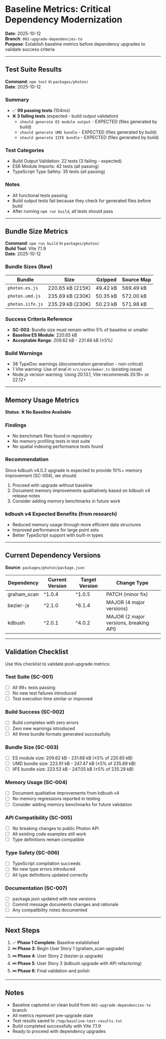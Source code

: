 # Baseline Metrics: Critical Dependency Modernization

**Date**: 2025-10-12  
**Branch**: `002-upgrade-dependencies-to`  
**Purpose**: Establish baseline metrics before dependency upgrades to validate success criteria

---

## Test Suite Results

**Command**: `npm test` in `packages/photon/`  
**Date**: 2025-10-12

### Summary
- ✅ **99 passing tests** (104ms)
- ❌ **3 failing tests** (expected - build output validation)
  - `should generate ES module output` - EXPECTED (files generated by build)
  - `should generate UMD bundle` - EXPECTED (files generated by build)
  - `should generate IIFE bundle` - EXPECTED (files generated by build)

### Test Categories
- Build Output Validation: 22 tests (3 failing - expected)
- ES6 Module Imports: 42 tests (all passing)
- TypeScript Type Safety: 35 tests (all passing)

### Notes
- All functional tests passing
- Build output tests fail because they check for generated files before build
- After running `npm run build`, all tests should pass

---

## Bundle Size Metrics

**Command**: `npm run build` in `packages/photon/`  
**Build Tool**: Vite 7.1.9  
**Date**: 2025-10-12

### Bundle Sizes (Raw)
| Bundle | Size | Gzipped | Source Map |
|--------|------|---------|------------|
| `photon.es.js` | 220.65 kB (215K) | 49.42 kB | 569.49 kB |
| `photon.umd.js` | 235.69 kB (230K) | 50.35 kB | 572.00 kB |
| `photon.iife.js` | 235.29 kB (230K) | 50.23 kB | 571.98 kB |

### Success Criteria Reference
- **SC-003**: Bundle size must remain within 5% of baseline or smaller
- **Baseline ES Module**: 220.65 kB
- **Acceptable Range**: 209.62 kB - 231.68 kB (±5%)

### Build Warnings
- 38 TypeDoc warnings (documentation generation - non-critical)
- 1 Vite warning: Use of eval in `src/core/maker.ts` (existing issue)
- Node.js version warning: Using 20.13.1, Vite recommends 20.19+ or 22.12+

---

## Memory Usage Metrics

**Status**: ❌ **No Baseline Available**

### Findings
- No benchmark files found in repository
- No memory profiling tests in test suite
- No spatial indexing performance tests found

### Recommendation
Since kdbush v4.0.2 upgrade is expected to provide 10%+ memory improvement (SC-004), we should:
1. Proceed with upgrade without baseline
2. Document memory improvements qualitatively based on kdbush v4 release notes
3. Consider adding memory benchmarks in future work

### kdbush v4 Expected Benefits (from research)
- Reduced memory usage through more efficient data structures
- Improved performance for large point sets
- Better TypeScript support with built-in types

---

## Current Dependency Versions

**Source**: `packages/photon/package.json`

| Dependency | Current Version | Target Version | Change Type |
|------------|----------------|----------------|-------------|
| graham_scan | ^1.0.4 | ^1.0.5 | PATCH (minor fix) |
| bezier-js | ^2.1.0 | ^6.1.4 | MAJOR (4 major versions) |
| kdbush | ^2.0.1 | ^4.0.2 | MAJOR (2 major versions, breaking API) |

---

## Validation Checklist

Use this checklist to validate post-upgrade metrics:

### Test Suite (SC-001)
- [ ] All 99+ tests passing
- [ ] No new test failures introduced
- [ ] Test execution time similar or improved

### Build Success (SC-002)
- [ ] Build completes with zero errors
- [ ] Zero new warnings introduced
- [ ] All three bundle formats generated successfully

### Bundle Size (SC-003)
- [ ] ES module size: 209.62 kB - 231.68 kB (±5% of 220.65 kB)
- [ ] UMD bundle size: 223.91 kB - 247.47 kB (±5% of 235.69 kB)
- [ ] IIFE bundle size: 223.53 kB - 247.05 kB (±5% of 235.29 kB)

### Memory Usage (SC-004)
- [ ] Document qualitative improvements from kdbush v4
- [ ] No memory regressions reported in testing
- [ ] Consider adding memory benchmarks for future validation

### API Compatibility (SC-005)
- [ ] No breaking changes to public Photon API
- [ ] All existing code examples still work
- [ ] Type definitions remain compatible

### Type Safety (SC-006)
- [ ] TypeScript compilation succeeds
- [ ] No new type errors introduced
- [ ] All type definitions updated correctly

### Documentation (SC-007)
- [ ] package.json updated with new versions
- [ ] Commit message documents changes and rationale
- [ ] Any compatibility notes documented

---

## Next Steps

1. ✅ **Phase 1 Complete**: Baseline established
2. ⏭️ **Phase 3**: Begin User Story 1 (graham_scan upgrade)
3. ⏭️ **Phase 4**: User Story 2 (bezier-js upgrade)
4. ⏭️ **Phase 5**: User Story 3 (kdbush upgrade with API refactoring)
5. ⏭️ **Phase 6**: Final validation and polish

---

## Notes

- Baseline captured on clean build from `002-upgrade-dependencies-to` branch
- All metrics represent pre-upgrade state
- Test results saved to `/tmp/baseline-test-results.txt`
- Build completed successfully with Vite 7.1.9
- Ready to proceed with dependency upgrades
